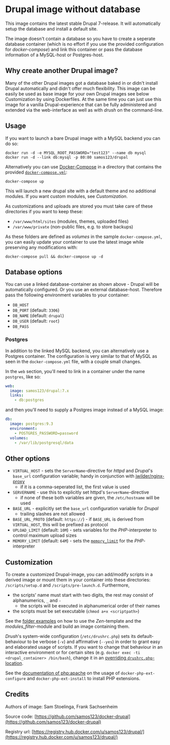 # Drupal image without database

This image contains the latest stable Drupal 7-release. It will automatically
setup the database and install a default site.

The image doesn't contain a database so you have to create a seperate database
container (which is no effort if you use the provided configuration for
*docker-compose*) and link this container or pass the database information of a
MySQL-host or Postgres-host.


## Why create another Drupal image?

Many of the other Drupal images got a database baked in or didn't install
Drupal automatically and didn't offer much flexibility. This image can be
easily be used as base image for your own Drupal images see below Customization
by using Dockerfiles. At the same time you can just use this image for a
vanilla Drupal-experience that can be fully administered and extended via the
web-interface as well as with *drush* on the command-line.


## Usage

If you want to launch a bare Drupal image with a MySQL backend you can do so:

    docker run -d -e MYSQL_ROOT_PASSWORD="test123" --name db mysql
    docker run -d --link db:mysql -p 80:80 samos123/drupal

Alternatively you can use [Docker-Compose](https://docs.docker.com/compose/)
in a directory that contains the provided [`docker-compose.yml`](https://github.com/samos123/docker-drupal/blob/master/docker-compose.yml):

    docker-compose up

This will launch a new drupal site with a default theme and no additional
modules. If you want custom modules, see *Customization*.

As customizations and uploads are stored you must take care of these directories
if you want to keep these:
  - `/var/www/html/sites` (modules, themes, uploaded files)
  - `/var/www/private` (non-public files, e.g. to store backups)

As these folders are defined as *volumes* in the sample `docker-compose.yml`,
you can easily update your container to use the latest image while preserving
any modifications with:

    docker-compose pull && docker-compose up -d


## Database options

You can use a linked database-container as shown above - Drupal will be
automatically configured. Or you use an external database-host. Therefore pass
the following environment variables to your container:

  - `DB_HOST`
  - `DB_PORT` (default: `3306`)
  - `DB_NAME` (default: `drupal`)
  - `DB_USER` (default: `root`)
  - `DB_PASS`

### Postgres

In addition to the linked MySQL backend, you can alternatively use a Postgres
container. The configuration is very similar to that of MySQL as seen in the
`docker-compose.yml` file, with a couple small changes.

In the `web` section, you'll need to link in a container under the name
`postgres`, like so:

```yaml
web:
  image: samos123/drupal:7.x
  links:
    - db:postgres
```

and then you'll need to supply a Postgres image instead of a MySQL image:

```yaml
db:
  image: postgres:9.3
  environment:
    - POSTGRES_PASSWORD=password
  volumes:
    - /var/lib/postgresql/data
```


## Other options

  - `VIRTUAL_HOST` - sets the `ServerName`-directive for *httpd* and *Drupal*'s
    `base_url` configuration variable; handy in conjunction with
    [jwilder/nginx-proxy](https://github.com/jwilder/nginx-proxy)
    - if it is a comma-seperated list, the first value is used
  - `SERVERNAME` - use this to explicitly set httpd's `ServerName`-directive
    - if none of these both variables are given, the `/etc/hostname` will be used
  - `BASE_URL` - explicitly set the `base_url` configuration variable for *Drupal*
    - trailing slashes are not allowed
  - `BASE_URL_PROTO` (default: `https://`) - if `BASE_URL` is derived from
    `VIRTUAL_HOST`, this will be prefixed as protocol
  - `UPLOAD_LIMIT` (default: `10M`) - sets variables for the *PHP*-interpreter
    to control maximum upload sizes
  - `MEMORY_LIMIT` (default: `64M`) - sets the [`memory_limit`](http://php.net/manual/en/ini.core.php#ini.memory-limit)
     for the *PHP*-interpreter


## Customization

To create a customized Drupal-image, you can add/modify scripts in a derived
image or mount them in your container into these directories:
`/scripts/setup.d` and `/scripts/pre-launch.d`. Furthermore,

  - the scripts' name must start with two digits, the rest may consist of
    alphanumerics, `_` and `-`
    - the scripts will be executed in alphanumerical order of their names
  - the scripts must be set executable (`chmod a+x <scriptpath>`)

See the [folder examples](https://github.com/samos123/docker-drupal/tree/master/examples)
on how to use the *Zen*-template and the *modules_filter*-module and build an
image containing them.

*Drush*'s system-wide configuration (`/etc/drushrc.php`) sets its default-
behaviour to be verbose (`-v`) and affirmative (`--yes`) in order to grant easy
and elaborated usage of scripts. If you want to change that behaviour in an
interactive environment or for certain sites (e.g. `docker exec -ti
<drupal_container> /bin/bash`), change it in an
[overriding `drushrc.php`-location](https://raw.githubusercontent.com/drush-ops/drush/master/examples/example.drushrc.php).

See the [documentation of php:apache](https://github.com/docker-library/php/) on
the usage of `docker-php-ext-configure` and `docker-php-ext-install` to install
PHP extensions.


## Credits

Authors of image: Sam Stoelinga, Frank Sachsenheim

Source code: [https://github.com/samos123/docker-drupal](https://github.com/samos123/docker-drupal)

Registry url: [https://registry.hub.docker.com/u/samos123/drupal/](https://registry.hub.docker.com/u/samos123/drupal/)
